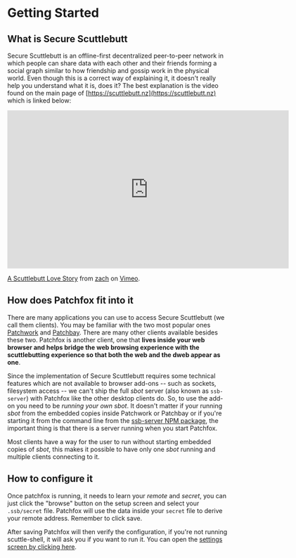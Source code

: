 # Getting Started

## What is Secure Scuttlebutt

Secure Scuttlebutt is an offline-first decentralized peer-to-peer network in which people can share data with each other and their friends forming a social graph similar to how friendship and gossip work in the physical world. Even though this is a correct way of explaining it, it doesn't really help you understand what it is, does it? The best explanation is the video found on the main page of [https://scuttlebutt.nz](https://scuttlebutt.nz) which is linked below:

<iframe src="https://player.vimeo.com/video/236358264" width="640" height="360" frameborder="0" allow="autoplay; fullscreen" allowfullscreen></iframe>
<p><a href="https://vimeo.com/236358264">A Scuttlebutt Love Story</a> from <a href="https://vimeo.com/user70865009">zach</a> on <a href="https://vimeo.com">Vimeo</a>.</p>

## How does Patchfox fit into it

There are many applications you can use to access Secure Scuttlebutt (we call them clients). You may be familiar with the two most popular ones [Patchwork](https://github.com/ssbc/patchwork) and [Patchbay](https://github.com/ssbc/patchbay). There are many other clients available besides these two. Patchfox is another client, one that **lives inside your web browser and helps bridge the web browsing experience with the scuttlebutting experience so that both the web and the dweb appear as one**.

Since the implementation of Secure Scuttlebutt requires some technical features which are not available to browser add-ons -- such as sockets, filesystem access -- we can't ship the full _sbot_ server (also known as `ssb-server`) with Patchfox like the other desktop clients do. So, to use the add-on you need to be _running your own sbot_. It doesn't matter if your running _sbot_ from the embedded copies inside Patchwork or Patchbay or if you're starting it from the command line from the [ssb-server NPM package](https://npmjs.org/packages/ssb-server), the important thing is that there is a server running when you start Patchfox.

Most clients have a way for the user to run without starting embedded copies of _sbot_, this makes it possible to have only one _sbot_ running and multiple clients connecting to it.

## How to configure it


Once patchfox is running, it needs to learn your _remote_ and _secret_, you can just click the "browse" button on the setup screen and select your `.ssb/secret` file. Patchfox will use the data inside your `secret` file to derive your remote address. Remember to click save. 

After saving Patchfox will then verify the configuration, if you're not running scuttle-shell, it will ask you if you want to run it. You can open the <a href="#" id="options-trigger">settings screen by clicking here</a>.


<script src="help.js">
